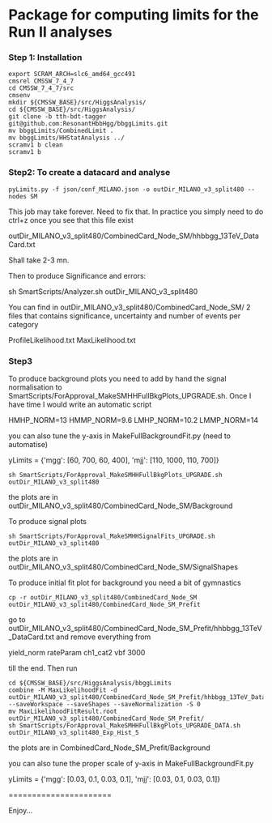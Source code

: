 # Package for computing limits for the Run II analyses



### Step 1: Installation


```
export SCRAM_ARCH=slc6_amd64_gcc491
cmsrel CMSSW_7_4_7
cd CMSSW_7_4_7/src 
cmsenv
mkdir ${CMSSW_BASE}/src/HiggsAnalysis/
cd ${CMSSW_BASE}/src/HiggsAnalysis/
git clone -b tth-bdt-tagger git@github.com:ResonantHbbHgg/bbggLimits.git
mv bbggLimits/CombinedLimit .
mv bbggLimits/HHStatAnalysis ../
scramv1 b clean
scramv1 b
```       

### Step2: To create a datacard and analyse

```
pyLimits.py -f json/conf_MILANO.json -o outDir_MILANO_v3_split480 --nodes SM
```

This job may take forever. Need to fix that. In practice you simply need to do ctrl+z once you see that this file exist

outDir_MILANO_v3_split480/CombinedCard_Node_SM/hhbbgg_13TeV_DataCard.txt

Shall take 2-3 mn.

Then to produce Significance and errors:

sh SmartScripts/Analyzer.sh outDir_MILANO_v3_split480

You can find in outDir_MILANO_v3_split480/CombinedCard_Node_SM/ 2 files that contains significance, uncertainty and number of events per category

ProfileLikelihood.txt
MaxLikelihood.txt

### Step3

To produce background plots you need to add by hand the signal normalisation to  SmartScripts/ForApproval_MakeSMHHFullBkgPlots_UPGRADE.sh. Once I have time I would write an automatic script

HMHP_NORM=13
HMMP_NORM=9.6
LMHP_NORM=10.2
LMMP_NORM=14

you can also tune the y-axis in MakeFullBackgroundFit.py (need to automatise)

yLimits = {'mgg': [60, 700, 60, 400], 'mjj': [110, 1000, 110, 700]}


```
sh SmartScripts/ForApproval_MakeSMHHFullBkgPlots_UPGRADE.sh outDir_MILANO_v3_split480
```

the plots are in  outDir_MILANO_v3_split480/CombinedCard_Node_SM/Background

To produce signal plots

```
sh SmartScripts/ForApproval_MakeSMHHSignalFits_UPGRADE.sh outDir_MILANO_v3_split480
```

the plots are in  outDir_MILANO_v3_split480/CombinedCard_Node_SM/SignalShapes

To produce initial fit plot for background you need a bit of gymnastics

```
cp -r outDir_MILANO_v3_split480/CombinedCard_Node_SM outDir_MILANO_v3_split480/CombinedCard_Node_SM_Prefit
```

go to  outDir_MILANO_v3_split480/CombinedCard_Node_SM_Prefit/hhbbgg_13TeV_DataCard.txt  and remove everything from 

yield_norm    rateParam ch1_cat2 vbf 3000  

till the end. Then run

```
cd ${CMSSW_BASE}/src/HiggsAnalysis/bbggLimits
combine -M MaxLikelihoodFit -d outDir_MILANO_v3_split480/CombinedCard_Node_SM_Prefit/hhbbgg_13TeV_DataCard.txt --saveWorkspace --saveShapes --saveNormalization -S 0
mv MaxLikelihoodFitResult.root outDir_MILANO_v3_split480/CombinedCard_Node_SM_Prefit/
sh SmartScripts/ForApproval_MakeSMHHFullBkgPlots_UPGRADE_DATA.sh outDir_MILANO_v3_split480_Exp_Hist_5
```

the plots are in CombinedCard_Node_SM_Prefit/Background

you can also tune the proper scale of y-axis in MakeFullBackgroundFit.py

yLimits = {'mgg': [0.03, 0.1, 0.03, 0.1], 'mjj': [0.03, 0.1, 0.03, 0.1]}

======================

Enjoy...

